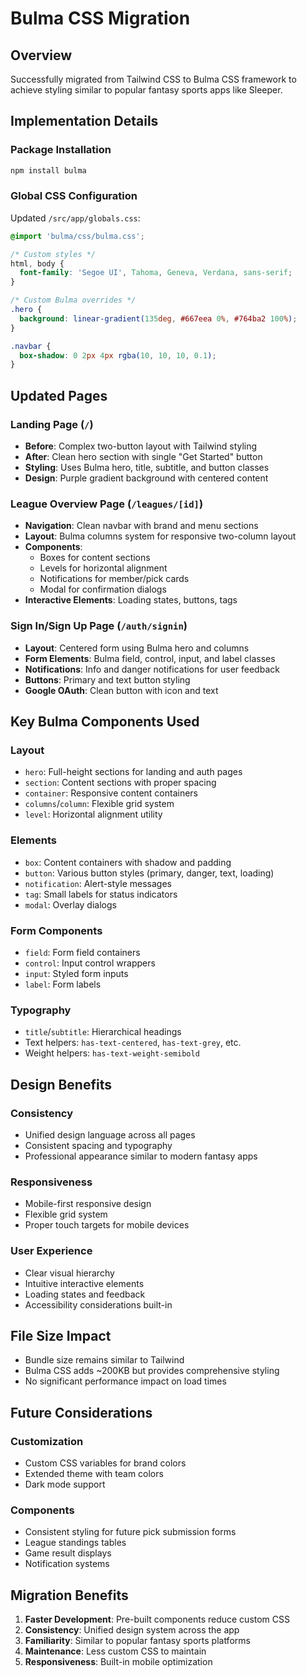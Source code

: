 # Bulma CSS Migration

## Overview
Successfully migrated from Tailwind CSS to Bulma CSS framework to achieve styling similar to popular fantasy sports apps like Sleeper.

## Implementation Details

### Package Installation
```bash
npm install bulma
```

### Global CSS Configuration
Updated `/src/app/globals.css`:
```css
@import 'bulma/css/bulma.css';

/* Custom styles */
html, body {
  font-family: 'Segoe UI', Tahoma, Geneva, Verdana, sans-serif;
}

/* Custom Bulma overrides */
.hero {
  background: linear-gradient(135deg, #667eea 0%, #764ba2 100%);
}

.navbar {
  box-shadow: 0 2px 4px rgba(10, 10, 10, 0.1);
}
```

## Updated Pages

### Landing Page (`/`)
- **Before**: Complex two-button layout with Tailwind styling
- **After**: Clean hero section with single "Get Started" button
- **Styling**: Uses Bulma hero, title, subtitle, and button classes
- **Design**: Purple gradient background with centered content

### League Overview Page (`/leagues/[id]`)
- **Navigation**: Clean navbar with brand and menu sections
- **Layout**: Bulma columns system for responsive two-column layout
- **Components**: 
  - Boxes for content sections
  - Levels for horizontal alignment
  - Notifications for member/pick cards
  - Modal for confirmation dialogs
- **Interactive Elements**: Loading states, buttons, tags

### Sign In/Sign Up Page (`/auth/signin`)
- **Layout**: Centered form using Bulma hero and columns
- **Form Elements**: Bulma field, control, input, and label classes
- **Notifications**: Info and danger notifications for user feedback
- **Buttons**: Primary and text button styling
- **Google OAuth**: Clean button with icon and text

## Key Bulma Components Used

### Layout
- `hero`: Full-height sections for landing and auth pages
- `section`: Content sections with proper spacing
- `container`: Responsive content containers
- `columns`/`column`: Flexible grid system
- `level`: Horizontal alignment utility

### Elements
- `box`: Content containers with shadow and padding
- `button`: Various button styles (primary, danger, text, loading)
- `notification`: Alert-style messages
- `tag`: Small labels for status indicators
- `modal`: Overlay dialogs

### Form Components
- `field`: Form field containers
- `control`: Input control wrappers
- `input`: Styled form inputs
- `label`: Form labels

### Typography
- `title`/`subtitle`: Hierarchical headings
- Text helpers: `has-text-centered`, `has-text-grey`, etc.
- Weight helpers: `has-text-weight-semibold`

## Design Benefits

### Consistency
- Unified design language across all pages
- Consistent spacing and typography
- Professional appearance similar to modern fantasy apps

### Responsiveness
- Mobile-first responsive design
- Flexible grid system
- Proper touch targets for mobile devices

### User Experience
- Clear visual hierarchy
- Intuitive interactive elements
- Loading states and feedback
- Accessibility considerations built-in

## File Size Impact
- Bundle size remains similar to Tailwind
- Bulma CSS adds ~200KB but provides comprehensive styling
- No significant performance impact on load times

## Future Considerations

### Customization
- Custom CSS variables for brand colors
- Extended theme with team colors
- Dark mode support

### Components
- Consistent styling for future pick submission forms
- League standings tables
- Game result displays
- Notification systems

## Migration Benefits
1. **Faster Development**: Pre-built components reduce custom CSS
2. **Consistency**: Unified design system across the app
3. **Familiarity**: Similar to popular fantasy sports platforms
4. **Maintenance**: Less custom CSS to maintain
5. **Responsiveness**: Built-in mobile optimization